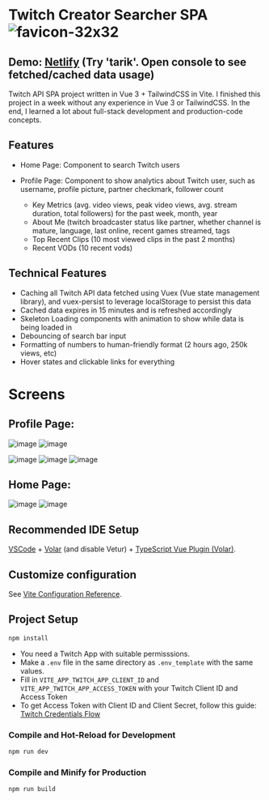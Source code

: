 # Twitch Creator Searcher SPA ![favicon-32x32](https://user-images.githubusercontent.com/48995019/235028996-1f739050-b8a9-4618-ad5d-4f3ed03ba6dc.png)

## Demo: [Netlify](https://twitch-api-spa.netlify.app/) (Try 'tarik'. Open console to see fetched/cached data usage)

Twitch API SPA project written in Vue 3 + TailwindCSS in Vite. I finished this project in a week without any experience in Vue 3 or TailwindCSS. 
In the end, I learned a lot about full-stack development and production-code concepts. 

## Features
* Home Page: Component to search Twitch users 

* Profile Page: Component to show analytics about Twitch user, such as username, profile picture, partner checkmark, follower count
    * Key Metrics (avg. video views, peak video views, avg. stream duration, total followers) for the past week, month, year
    * About Me (twitch broadcaster status like partner, whether channel is mature, language, last online, recent games streamed, tags
    * Top Recent Clips (10 most viewed clips in the past 2 months)
    * Recent VODs (10 recent vods)

## Technical Features
- Caching all Twitch API data fetched using Vuex (Vue state management library), and vuex-persist to leverage localStorage to persist this data
- Cached data expires in 15 minutes and is refreshed accordingly
- Skeleton Loading components with animation to show while data is being loaded in
- Debouncing of search bar input
- Formatting of numbers to human-friendly format (2 hours ago, 250k views, etc)
- Hover states and clickable links for everything

# Screens

## Profile Page:
![image](https://user-images.githubusercontent.com/48995019/235028765-388ec821-2f83-4464-b299-4bbc6b10cfc6.png)
![image](https://user-images.githubusercontent.com/48995019/235032951-faac5b18-21aa-410c-a961-1d9e861fb888.png)

![image](https://user-images.githubusercontent.com/48995019/235030269-ad393813-b436-4a92-8346-4631ecb95f04.png)
![image](https://user-images.githubusercontent.com/48995019/235029553-098eab09-ed40-45eb-b744-68eb19d76ef5.png)
![image](https://user-images.githubusercontent.com/48995019/235030161-432aa40e-8bdd-42cd-bf0e-aedd6abea260.png)

## Home Page:
 
![image](https://user-images.githubusercontent.com/48995019/235030315-13f46c2f-0e93-4ac8-8cb9-2024a3640ace.png)
![image](https://user-images.githubusercontent.com/48995019/235030345-5eea99bc-a466-4a9d-a8ac-5d01a5f0c72f.png)

## Recommended IDE Setup

[VSCode](https://code.visualstudio.com/) + [Volar](https://marketplace.visualstudio.com/items?itemName=Vue.volar) (and disable Vetur) + [TypeScript Vue Plugin (Volar)](https://marketplace.visualstudio.com/items?itemName=Vue.vscode-typescript-vue-plugin).

## Customize configuration

See [Vite Configuration Reference](https://vitejs.dev/config/).

## Project Setup

```sh
npm install
```

- You need a Twitch App with suitable permisssions. 
- Make a ```.env``` file in the same directory as ```.env_template``` with the same values. 
- Fill in ```VITE_APP_TWITCH_APP_CLIENT_ID``` and ```VITE_APP_TWITCH_APP_ACCESS_TOKEN``` with your Twitch Client ID and Access Token 
- To get Access Token with Client ID and Client Secret, follow this guide: [Twitch Credentials Flow](https://dev.twitch.tv/docs/authentication/getting-tokens-oauth/#client-credentials-grant-flow)


### Compile and Hot-Reload for Development

```sh
npm run dev
```

### Compile and Minify for Production

```sh
npm run build
```

